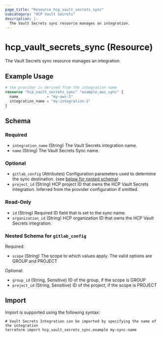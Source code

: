 ```yaml
---
page_title: "Resource hcp_vault_secrets_sync"
subcategory: "HCP Vault Secrets"
description: |-
  The Vault Secrets sync resource manages an integration.
---
```


# hcp_vault_secrets_sync (Resource)

The Vault Secrets sync resource manages an integration.

## Example Usage

```terraform
# the provider is derived from the integration name
resource "hcp_vault_secrets_sync" "example_aws_sync" {
  name             = "my-aws-1"
  integration_name = "my-integration-1"
}
```

<!-- schema generated by tfplugindocs -->
## Schema

### Required

- `integration_name` (String) The Vault Secrets integration name.
- `name` (String) The Vault Secrets Sync name.

### Optional

- `gitlab_config` (Attributes) Configuration parameters used to determine the sync destination. (see [below for nested schema](#nestedatt--gitlab_config))
- `project_id` (String) HCP project ID that owns the HCP Vault Secrets integration. Inferred from the provider configuration if omitted.

### Read-Only

- `id` (String) Required ID field that is set to the sync name.
- `organization_id` (String) HCP organization ID that owns the HCP Vault Secrets integration.

<a id="nestedatt--gitlab_config"></a>
### Nested Schema for `gitlab_config`

Required:

- `scope` (String) The scope to which values apply. The valid options are GROUP and PROJECT

Optional:

- `group_id` (String, Sensitive) ID of the group, if the scope is GROUP
- `project_id` (String, Sensitive) ID of the project, if the scope is PROJECT

## Import

Import is supported using the following syntax:

```shell
# Vault Secrets Integration can be imported by specifying the name of the integration
terraform import hcp_vault_secrets_sync.example my-sync-name
```
